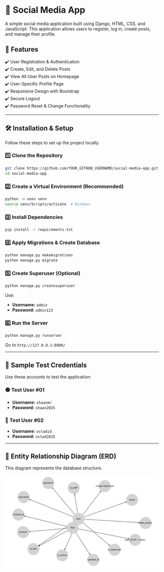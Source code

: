 # 📌 Social Media App

A simple social media application built using Django, HTML, CSS, and JavaScript. This application allows users to register, log in, create posts, and manage their profile.

## 📌 Features
✔️ User Registration & Authentication  
✔️ Create, Edit, and Delete Posts  
✔️ View All User Posts on Homepage  
✔️ User-Specific Profile Page  
✔️ Responsive Design with Bootstrap  
✔️ Secure Logout  
✔️ Password Reset & Change Functionality  

---

## 🛠️ Installation & Setup
Follow these steps to set up the project locally.

### 1️⃣ Clone the Repository
```sh
git clone https://github.com/YOUR_GITHUB_USERNAME/social-media-app.git
cd social-media-app
```

### 2️⃣ Create a Virtual Environment (Recommended)
```sh
python -m venv venv
source venv/Scripts/activate  # Windows
```

### 3️⃣ Install Dependencies
```sh
pip install -r requirements.txt
```

### 4️⃣ Apply Migrations & Create Database
```sh
python manage.py makemigrations
python manage.py migrate
```

### 5️⃣ Create Superuser (Optional)
```sh
python manage.py createsuperuser
```
Use:
- **Username:** `admin`
- **Password:** `admin123`

### 6️⃣ Run the Server
```sh
python manage.py runserver
```
Go to `http://127.0.0.1:8000/`

---

## 🔑 Sample Test Credentials
Use these accounts to test the application:

### 🟢 Test User #01
- **Username:** `shaanmr`
- **Password:** `shaan2025`

### 🔵 Test User #02
- **Username:** `ostadid`
- **Password:** `ostad2025`

---

## 📌 Entity Relationship Diagram (ERD)
This diagram represents the database structure.

![ERD](ERD.png)